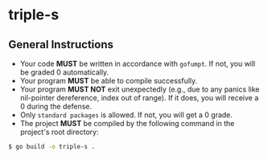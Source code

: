 # triple-s

## General Instructions

- Your code **MUST** be written in accordance with `gofumpt`. If not, you will be graded 0 automatically.
- Your program **MUST** be able to compile successfully.
- Your program **MUST NOT** exit unexpectedly (e.g., due to any panics like nil-pointer dereference, index out of range). If it does, you will receive a 0 during the defense.
- Only `standard packages` is allowed. If not, you will get a 0 grade.
- The project **MUST** be compiled by the following command in the project's root directory:

```bash
$ go build -o triple-s . 
```
